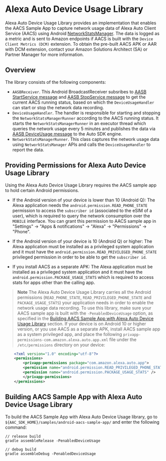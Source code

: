 # Alexa Auto Device Usage Library
Alexa Auto Device Usage Library provides an implementation that enables the AACS Sample App to capture network usage data of Alexa Auto Client Service (AACS) using Android [NetworkStatsManager](https://developer.android.com/reference/android/app/usage/NetworkStatsManager). The data is logged as a metric and is sent to Amazon endpoints if AACS is built with the `Device Client Metrics (DCM)` extension. To obtain the pre-built AACS APK or AAR with DCM extension, contact your Amazon Solutions Architect (SA) or Partner Manager for more information.

## Overview
The library consists of the following components:
*  `AASBReceiver`. This Android BroadcastReceiver subsribes to [AASB StartService message](../../../../extensions/aasb/docs/AASB/StartServiceMessage.html) and [AASB StopService message](../../../../extensions/aasb/docs/AASB/StopServiceMessage.html) to get the current AACS running status, based on which the `DeviceUsageHandler` can start or stop the network data recording.
*  `DeviceUsageHandler`. The handler is responsible for starting and stopping the `NetworkStatsManagerRunner` according to the AACS running status. It starts the `NetworkStatsManagerRunner` in an executor thread which queries the network usage every 5 minutes and publishes the data via [AASB DeviceUsage message](../../../../extensions/aasb/docs/DeviceUsage/ReportNetworkDataUsageMessage.html) to the Auto SDK engine.
*  `NetworkStatsManagerRunner`. This class captures the network usage data using `NetworkStatsManager` APIs and calls the `DeviceUsageHandler` to report the data.

## Providing Permissions for Alexa Auto Device Usage Library
Using the Alexa Auto Device Usage Library requires the AACS sample app to hold certain Android permissions.

*  If the Android version of your device is lower than 10 (Android Q): The Alexa application needs the `android.permission.READ_PHONE_STATE` permission to access the `subscriber id` (associated to the eSIM of a user), which is required to query the network consumption over the `MOBILE` interface. You can grant this permission to AACS sample app in "Settings" -> "Apps & notifications" -> "Alexa" -> "Permissions" -> "Phone".

*  If the Android version of your device is 10 (Android Q) or higher: The Alexa application must be installed as a privileged system application and it must have the `android.permission.READ_PRIVILEGED_PHONE_STATE` privileged permission in order to be able to get the `subscriber id`.

*  If you install AACS as a separate APK: The Alexa application must be installed as a privileged system application and it must have the `android.permission.PACKAGE_USAGE_STATS` which is required to access stats for apps other than the calling app.

> **Note** The Alexa Auto Device Usage Library carries all the Android permissions (`READ_PHONE_STATE`, `READ_PRIVILEGED_PHONE_STATE` and `PACKAGE_USAGE_STATS`) your application needs in order to enable the network usage data recording. To use this library, make sure your AACS sample app is built with the `-PenabledDeviceUsage` option, as specified in the [Building AACS Sample App with Alexa Auto Device Usage Library](./README.md#building-aacs-sample-app-with-alexa-auto-device-usage-library) section. If your device is on Android 10 or higher version, or you use AACS as a separate APK, install AACS sample app as a system privileged app, and place the following `privapp-permissions-com.amazon.alexa.auto.app.xml` file under the `/etc/permissions` directory on your device:

```xml
    <?xml version="1.0" encoding="utf-8"?>
    <permissions>
	    <privapp-permissions package="com.amazon.alexa.auto.app">
        <permission name="android.permission.READ_PRIVILEGED_PHONE_STATE" />
        <permission name="android.permission.PACKAGE_USAGE_STATS" />
        </privapp-permissions>
    </permissions>
```

## Building AACS Sample App with Alexa Auto Device Usage Library
To build the AACS Sample App with Alexa Auto Device Usage library, go to `${AAC_SDK_HOME}/samples/android-aacs-sample-app/` and enter the following command:

```shell
// release build
gradle assembleRelease -PenabledDeviceUsage

// debug build
gradle assembleDebug -PenabledDeviceUsage
```
